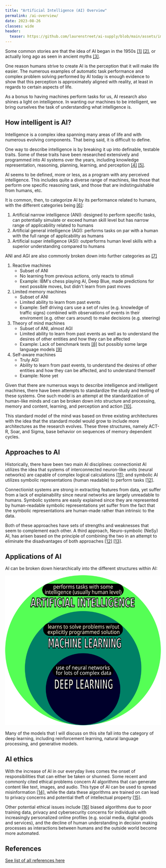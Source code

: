 ```yaml
---
title: "Artificial Intelligence (AI) Overview"
permalink: /ai-overview/
date: 2023-08-26
classes: wide
header:
  teaser: https://github.com/laurenstreet/ai-supply/blob/main/assets/images/AI-ML-DL.png?raw=true
---
```


Some common stories are that the idea of AI began in the 1950s [[1]](https://academic.oup.com/mind/article/LIX/236/433/986238?login=false) [[2]](https://aisb.org.uk/what-is-ai/), or actually long ago as seen in ancient myths [[3]](https://ojs.aaai.org/aimagazine/index.php/aimagazine/article/view/1848).  

One reason humans strive to create AI is the perception that it will make life easier.  The numerous examples of automatic task performance and complex problem solving performed by AI today is enough evidence to show that this perception is approximately aligned with reality, at least in regards to certain aspects of life.  

As a bonus to having machines perform tasks for us, AI research also shines a light on intelligence.  In wanting our machines to be intelligent, we bring ourselves the task of understanding what intelligence is.

## How intelligent is AI?

Intelligence is a complex idea spanning many areas of life and with numerous evolving components.  That being said, it is difficult to define.  

One way to describe intelligence is by breaking it up into definable, testable traits.  Some of these traits have been researched extensively and programmed into AI systems over the years, including knowledge representation, reasoning, planning, learning, and perception [[4]](https://aima.cs.berkeley.edu/) [[5]](https://www.sciencedirect.com/book/9781558604674/artificial-intelligence-a-new-synthesis).

AI seems to be defined, more or less, as a program with any perceived intelligence.  This includes quite a diverse range of machines, like those that perform one specific reasoning task, and those that are indistinguishable from humans, etc.  

It is common, then, to categorize AI by its performance related to humans, with the different categories being [[6]](https://www.jstor.org/stable/resrep12564):
1. Artificial narrow intelligence (ANI): designed to perform specific tasks, can potentially simulate or exceed human skill level but has narrow range of applicability related to humans
2. Artificial general intelligence (AGI): performs tasks on par with a human with the full range of applicability as humans
3. Artificial super intelligence (ASI): outperforms human level skills with a superior understanding compared to humans

ANI and AGI are also commonly broken down into further categories as [[7]](https://www.govtech.com/computing/understanding-the-four-types-of-artificial-intelligence.html#:~:text=There%20are%20four%20types%20of,of%20mind%20and%20self%2Dawareness.)
1. Reactive machines
    - Subset of ANI
    - No learning from previous actions, only reacts to stimuli
    - Example: IBM's chess playing AI, Deep Blue, made predictions for next possible moves, but didn't learn from past moves
2. Limited memory machines
    - Subset of ANI
    - Limited ability to learn from past events
    - Example: Self driving cars use a set of rules (e.g. knowledge of traffic signs) combined with observations of events in their enviroment (e.g. other cars around) to make decisions (e.g. steering)
3. Theory of mind machines
    - Subset of ANI, almost AGI
    - Limited ability to learn from past events as well as to understand the desires of other entities and how they can be affected 
    - Example: Lack of benchmark tests [[8]](https://arxiv.org/abs/2303.11594) but possibly some large language models [[9]](https://arxiv.org/abs/2302.02083)
4. Self-aware machines
    - Truly AGI
    - Ability to learn from past events, to understand the desires of other entities and how they can be affected, and to understand themself
    - Example: None yet

Given that there are numerous ways to describe intelligence and intelligent machines, there have been attempts to standardize the study and testing of these systems.  One such model is an attempt at the standardization of human-like minds and can be broken down into structure and processing, memory and content, learning, and perception and action [[10]](https://onlinelibrary.wiley.com/doi/10.1609/aimag.v38i4.2744).  

This standard model of the mind was based on three existing architectures with the idea that the standard model would grow to include more architectures as the research evolves.  These three structures, namely ACT-R, Soar, and Sigma, base behavior on sequences of memory dependent cycles.  

## Approaches to AI

Historically, there have been two main AI disciplines: connectionist AI utilizes the idea that systems of interconnected neuron-like units (neural networks) are capable of complex logical calculations [[11]](https://link.springer.com/article/10.1007/BF02478259); and symbolic AI utilizes symbolic representations (human readable) to perform tasks [[12]](https://www.sciencedirect.com/science/article/pii/S2352154618301943?via%3Dihub).

Connectionist systems are strong in extracting features from data, yet suffer from a lack of explainability since neural networks are largely unreadable to humans.  Symbolic systems are easily explained since they are represented by human-readable symbolic representations yet suffer from the fact that the symbolic representations are human-made rather than intrinsic to the data.

 Both of these approaches have sets of strengths and weaknesses that seem to complement each other.  A third approach, Neuro-symbolic (NeSy) AI, has arisen based on the principle of combining the two in an attempt to eliminate the disadvantages of both approaches [[12]](https://www.sciencedirect.com/science/article/pii/S2352154618301943?via%3Dihub) [[13]](https://arxiv.org/abs/2105.05330).

## Applications of AI

AI can be broken down hierarchically into the different structures within AI:

![Common representation of AI, DL, and ML](https://github.com/laurenstreet/ai-supply/blob/main/assets/images/AI-ML-DL.png?raw=true "Common representation of AI, DL, and ML")

Many of the models that I will discuss on this site fall into the category of deep learning, including reinforcement learning, natural language processing, and generative models.
## AI ethics

With the increase of AI in our everyday lives comes the onset of responsibilities that can either be taken or shunned.  Some recent and commonly cited ethical problems concern AI algorithms that can generate content like text, images, and audio.  This type of AI can be used to spread misinformation [[14]](https://arxiv.org/abs/2305.00944), while the data these algorithms are trained on can lead to privacy concerns and potential theft of intellectual property [[15]](https://www.washingtonpost.com/technology/2022/12/09/chatgpt-lensa-ai-ethics/). 

Other potential ethical issues include [[16]](https://www.forbes.com/sites/nishatalagala/2022/05/31/ai-ethics-what-it-is-and-why-it-matters/?sh=4ef0221a3537) biased algorithms due to poor training data, privacy and cybersecurity concerns for individuals with increasingly personalized online profiles (e.g. social media, digital goods and services), and the decline of human understanding in decision making processes as interactions between humans and the outside world become more automated.

## References

[See list of all references here](https://laurenstreet.github.io/ai-supply/refs-ai-overview/)